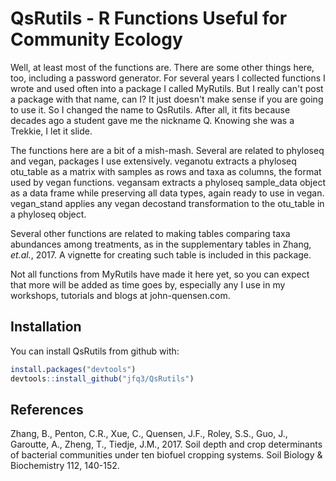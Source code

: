 
<!-- README.md is generated from README.Rmd. Please edit that file -->
QsRutils - R Functions Useful for Community Ecology
===================================================

Well, at least most of the functions are. There are some other things here, too, including a password generator. For several years I collected functions I wrote and used often into a package I called MyRutils. But I really can't post a package with that name, can I? It just doesn't make sense if you are going to use it. So I changed the name to QsRutils. After all, it fits because decades ago a student gave me the nickname Q. Knowing she was a Trekkie, I let it slide.

The functions here are a bit of a mish-mash. Several are related to phyloseq and vegan, packages I use extensively. veganotu extracts a phyloseq otu\_table as a matrix with samples as rows and taxa as columns, the format used by vegan functions. vegansam extracts a phyloseq sample\_data object as a data frame while preserving all data types, again ready to use in vegan. vegan\_stand applies any vegan decostand transformation to the otu\_table in a phyloseq object.

Several other functions are related to making tables comparing taxa abundances among treatments, as in the supplementary tables in Zhang, *et.al.*, 2017. A vignette for creating such table is included in this package.

Not all functions from MyRutils have made it here yet, so you can expect that more will be added as time goes by, especially any I use in my workshops, tutorials and blogs at john-quensen.com.

Installation
------------

You can install QsRutils from github with:

``` r
install.packages("devtools")
devtools::install_github("jfq3/QsRutils")
```

References
----------

Zhang, B., Penton, C.R., Xue, C., Quensen, J.F., Roley, S.S., Guo, J., Garoutte, A., Zheng, T., Tiedje, J.M., 2017. Soil depth and crop determinants of bacterial communities under ten biofuel cropping systems. Soil Biology & Biochemistry 112, 140-152.
